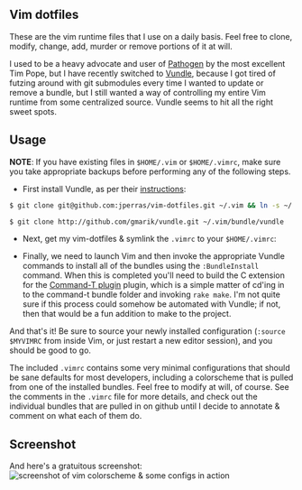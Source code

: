 ## Vim dotfiles

These are the vim runtime files that I use on a daily basis. Feel free to clone, modify, change, add, murder or remove portions of it at will.

I used to be a heavy advocate and user of [Pathogen](https://github.com/tpope/vim-pathogen) by the most excellent Tim Pope, but I have recently
switched to [Vundle](https://github.com/gmarik/vundle), because I got tired of futzing around with git submodules every time I wanted to update
or remove a bundle, but I still wanted a way of controlling my entire Vim runtime from some centralized source. Vundle seems to hit all the right
sweet spots.


## Usage


**NOTE**: If you have existing files in `$HOME/.vim` or `$HOME/.vimrc`, make sure you take appropriate backups before performing any of the following steps.

 - First install Vundle, as per their [instructions](https://github.com/gmarik/vundle):

```sh
$ git clone git@github.com:jperras/vim-dotfiles.git ~/.vim && ln -s ~/.vim/.vimrc ~/.vimrc
```

```sh
$ git clone http://github.com/gmarik/vundle.git ~/.vim/bundle/vundle
```

 - Next, get my vim-dotfiles & symlink the `.vimrc` to your `$HOME/.vimrc`:


 - Finally, we need to launch Vim and then invoke the appropriate Vundle commands to install all of the bundles using the `:BundleInstall` command. When this is completed
   you'll need to build the C extension for the [Command-T plugin](https://github.com/wincent/Command-T) plugin, which is a simple matter of cd'ing in to the command-t bundle
   folder and invoking `rake make`. I'm not quite sure if this process could somehow be automated with Vundle; if not, then that would be a fun addition to make to the project.

And that's it! Be sure to source your newly installed configuration (`:source $MYVIMRC` from inside Vim, or just restart a new editor session), and you should be good to go.

The included `.vimrc` contains some very minimal configurations that should be sane defaults for most developers, including a colorscheme that is pulled from one of the installed
bundles. Feel free to modify at will, of course. See the comments in the `.vimrc` file for more details, and check out the individual bundles that are pulled in on github until
I decide to annotate & comment on what each of them do.

## Screenshot

And here's a gratuitous screenshot: ![screenshot of vim colorscheme & some configs in action](http://f.cl.ly/items/1L2e0L3M2Y1D371J0o19/Image%202011.08.31%206:27:25%20PM.png "Screenshot")
